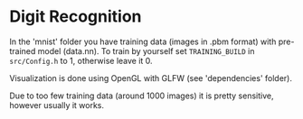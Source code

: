 # Digit Recognition

In the 'mnist' folder you have training data (images in .pbm format) with pre-trained model (data.nn). To train by yourself set ```TRAINING_BUILD``` in ```src/Config.h``` to 1, otherwise leave it 0.

Visualization is done using OpenGL with GLFW (see 'dependencies' folder).

Due to too few training data (around 1000 images) it is pretty sensitive, however usually it works.